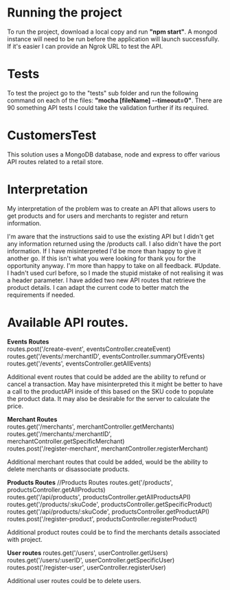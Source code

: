 # Running the project

To run the project, download a local copy and run <b>"npm start"</b>. A mongod instance will need to be run before the 
application will launch successfully. If it's easier I can provide an Ngrok URL to test the API. 

# Tests

To test the project go to the "tests" sub folder and run the following command on each of the files: <b>"mocha [fileName] --timeout=0"</b>. There are 90 something API tests I could take the validation further if its required. 

# CustomersTest 
This solution uses a MongoDB database, node and express to offer various API routes related to a retail store.  

# Interpretation 
My interpretation of the problem was to create an API that allows users to get products and for users and merchants
to register and return information. <br>

I'm aware that the instructions said to use the existing API but I didn't get any information returned using the /products
call. I also didn't have the port information. If I have misinterpreted I'd be more than happy to give it another go. If this 
isn't what you were looking for thank you for the opportunity anyway. I'm more than happy to take on all feedback. #Update. I hadn't used curl before, so I made the stupid mistake of not realising it was a header parameter. I have added two new API routes that retrieve the product details. I can adapt the current code to better match the requirements if needed. 

# Available API routes. 
<b>Events Routes</b><br>
routes.post('/create-event', eventsController.createEvent)<br>
routes.get('/events/:merchantID', eventsController.summaryOfEvents)<br>
routes.get('/events', eventsController.getAllEvents)<br>

Additional event routes that could be added are the ability to refund or cancel a transaction. 
May have misinterpreted this it might be better to have a call to the productAPI inside of this based on 
the SKU code to populate the product data. It may also be desirable for the server to calculate the price. 

<b>Merchant Routes</b><br>
routes.get('/merchants', merchantController.getMerchants)<br>
routes.get('/merchants/:merchantID', merchantController.getSpecificMerchant)<br>
routes.post('/register-merchant', merchantController.registerMerchant)<br>

Additional merchant routes that could be added, would be the ability to delete merchants or disassociate products. 
<br>

<b>Products Routes</b>
//Products Routes
routes.get('/products', productsController.getAllProducts)<br>
routes.get('/api/products', productsController.getAllProductsAPI)<br>
routes.get('/products/:skuCode', productsController.getSpecificProduct)<br>
routes.get('/api/products/:skuCode', productsController.getProductAPI)<br>
routes.post('/register-product', productsController.registerProduct)<br>

Additional product routes could be to find the merchants details associated with project. 
<br>

<b>User routes</b>
routes.get('/users', userController.getUsers)<br>
routes.get('/users/:userID', userController.getSpecificUser)<br>
routes.post('/register-user', userController.registerUser)<br>

Additional user routes could be to delete users. 








